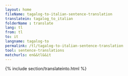 ```yaml
---
layout: home
fileName: tagalog-to-italian-sentence-translation
translatein: tagalog_to_italian
folderName : translate
lang: tl
from: tl
to: it
langname: tagalog-to
permalink: /tl/tagalog-to-italian-sentence-translation
tool: sentence-translations
matchurls: en&&tl&&it
---
```

{% include section/translateinto.html %}
